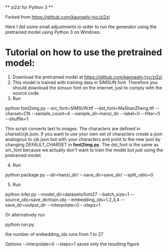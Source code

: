 ** zi2zi for Python 3 **

Forked from https://github.com/kaonashi-tyc/zi2zi

Here I did some small adjustments in order to run the generator using the pretrained model using Python 3 on Windows.

# Tutorial on how to use the pretrained model:

1) Download the pretrained model at https://github.com/kaonashi-tyc/zi2zi
2) This model is trained with training data in SIMSUN font. Therefore you should download the simsun font on the internet, just to comply with the source code.
3) Run

python font2img.py --src_font=SIMSUN.ttf --dst_font=MaShanZheng.ttf --charset=CN --sample_count=4 --sample_dir=hanzi_dir --label=0 --filter=0 --shuffle=1


This script converts text to images. The characters are defined in charset/cjk.json. If you want to use your own set of characters create a json analogous to cjk.json but with your characters and point to the new json by changing DEFAULT_CHARSET in **font2img.py**.
The dst_font is the same as src_font because we actually don't want to train the model but just using the pretrained model.

4) Run

python package.py --dir=hanzi_dir/ --save_dir=save_dir/ --split_ratio=0

5) Run

python infer.py --model_dir=datasets/font27 --batch_size=1 --source_obj=save_dir/train.obj --embedding_ids=1,2,3,4 --save_dir=output_dir --interpolate=0 --steps=1


Or alternatively run

python run.py

the number of embedding_ids runs from 1 to 27 

Options --interpolate=0 --steps=1 saves only the resulting figure